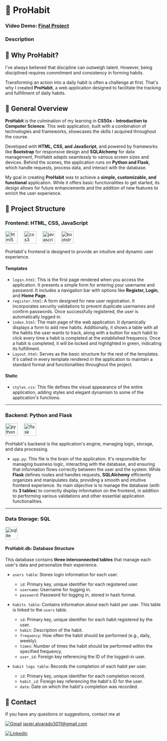 # :rocket: ProHabit
### Video Demo: [Final Project](URL)
### Description

## :thought_balloon: Why ProHabit?
I've always believed that discipline can outweigh talent. However, being disciplined requires commitment and consistency in forming habits.

Transforming an action into a daily habit is often a challenge at first. That's why I created **ProHabit**, a web application designed to facilitate the tracking and fulfillment of daily habits.

## :ledger: General Overview
**ProHabit** is the culmination of my learning in **CS50x - Introduction to Computer Science**. This web application, built with a combination of technologies and frameworks, showcases the skills I acquired throughout the course.

Developed with **HTML, CSS, and JavaScript**, and powered by frameworks like **Bootstrap** for responsive design and **SQLAlchemy** for data management, ProHabit adapts seamlessly to various screen sizes and devices. Behind the scenes, the application runs on **Python and Flask**, which handle requests, process data, and interact with the database.

My goal in creating **ProHabit** was to achieve a **simple, customizable, and functional** application. While it offers basic functionalities to get started, its design allows for future enhancements and the addition of new features to enrich the user experience.

## :open_file_folder: Project Structure

### Frontend: HTML, CSS, JavaScript
<div align="left">
  <img src="https://cdn.jsdelivr.net/gh/devicons/devicon/icons/html5/html5-original.svg" height="40" alt="html5 logo"  />
  <img width="12" />
  <img src="https://cdn.jsdelivr.net/gh/devicons/devicon/icons/css3/css3-original.svg" height="40" alt="css3 logo"  />
  <img width="12" />
  <img src="https://cdn.jsdelivr.net/gh/devicons/devicon/icons/javascript/javascript-original.svg" height="40" alt="javascript logo"  />
  <img width="12" />
  <img src="https://cdn.jsdelivr.net/gh/devicons/devicon/icons/bootstrap/bootstrap-original.svg" height="40" alt="bootstrap logo"  />
  <img width="12" />
</div>

ProHabit's frontend is designed to provide an intuitive and dynamic user experience.

#### Templates
- `login.html`: This is the first page rendered when you access the application. It presents a simple form for entering your username and password. It includes a navigation bar with options like **Register, Login**, and **Home Page**.
- `register.html`: A form designed for new user registration. It incorporates security validations to prevent duplicate usernames and confirm passwords. Once successfully registered, the user is automatically logged in.
- `index.html`: The main page of the web application. It dynamically displays a form to add new habits. Additionally, it shows a table with all the habits the user wants to track, along with a button for each habit to click every time a habit is completed at the established frequency. Once a habit is completed, it will be locked and highlighted in green, indicating its fulfillment.
- `Layout.html`: Serves as the basic structure for the rest of the templates. It's called in every template rendered in the application to maintain a standard format and functionalities throughout the project.

#### Static
- `styles.css`: This file defines the visual appearance of the entire application, adding styles and elegant dynamism to some of the application's functions.

---

### Backend: Python and Flask
<div align="left">
  <img src="https://cdn.jsdelivr.net/gh/devicons/devicon/icons/python/python-original.svg" height="40" alt="python logo"  />
  <img width="12" />
  <img src="https://cdn.jsdelivr.net/gh/devicons/devicon/icons/flask/flask-original.svg" height="40" alt="flask logo"  />
  <img width="12" />
</div>

ProHabit's backend is the application's engine, managing logic, storage, and data processing.

- `app.py`: This file is the brain of the application. It's responsible for managing business logic, interacting with the database, and ensuring that information flows correctly between the user and the system. While **Flask** defines routes and handles requests, **SQLAlchemy** efficiently organizes and manipulates data, providing a smooth and intuitive frontend experience. Its main objective is to manage the database (with its **3 tables**) to correctly display information on the frontend, in addition to performing various validations and other essential application functionalities.

---

### Data Storage: SQL
  <img src="https://cdn.jsdelivr.net/gh/devicons/devicon/icons/sqlite/sqlite-original.svg" height="40" alt="sqlite logo"  />

#### **ProHabit.db**: Database Structure
This database contains **three interconnected tables** that manage each user's data and personalize their experience.

- `users table`: Stores login information for each user.
  - `id`: Primary key, unique identifier for each registered user.
  - `username`: Username for logging in.
  - `password`: Password for logging in, stored in hash format.

- `habits table`: Contains information about each habit per user. This table is linked to the `users` table.
  - `id`: Primary key, unique identifier for each habit registered by the user.
  - `habit`: Description of the habit.
  - `frequency`: How often the habit should be performed (e.g., daily, weekly).
  - `times`: Number of times the habit should be performed within the specified frequency.
  - `user_id`: Foreign key referencing the ID of the logged-in user.

- `habit logs table`: Records the completion of each habit per user.
  - `id`: Primary key, unique identifier for each completion record.
  - `habit_id`: Foreign key referencing the habit's ID for the user.
  - `date`: Date on which the habit's completion was recorded.

## :iphone: Contact
If you have any questions or suggestions, contact me at

[![Gmail](https://img.shields.io/badge/Gmail-D14836?style=flat&logo=gmail&logoColor=white)](mailto:javier.alvarado3011@gmail.com) javier.alvarado3011@gmail.com

[![LinkedIn](https://img.shields.io/badge/LinkedIn-0077B5?style=flat&logo=linkedin&logoColor=white)](https://www.linkedin.com/in/carlos-menesess/)
